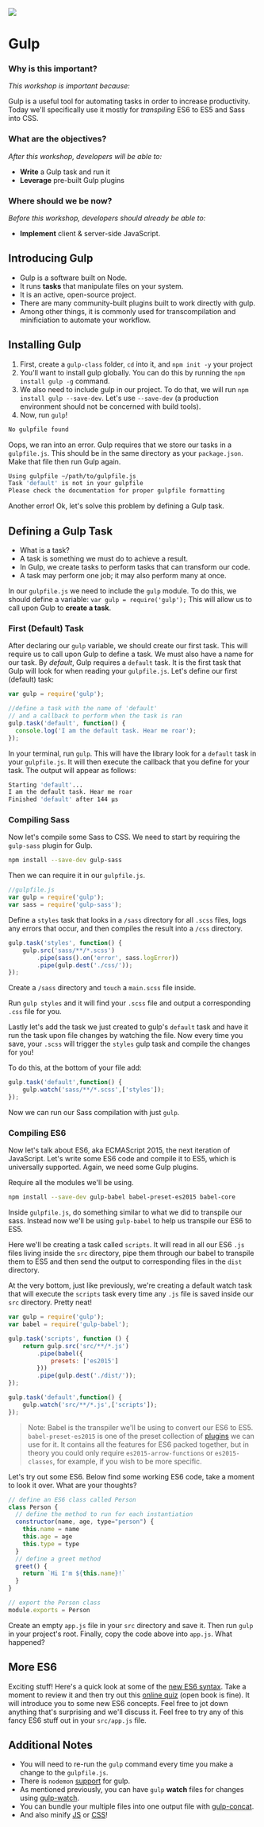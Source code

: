 <!--
Creator: Zeb Girouard
Market: DEN
-->

![](https://ga-dash.s3.amazonaws.com/production/assets/logo-9f88ae6c9c3871690e33280fcf557f33.png)

<!--11:20 actually-->

<!--10:32 WDI4 -->
<!--11:06 WDI3 -->
<!--WDI5 9:41 -->
<!-- 11:10 5 minutes -->

<!--Hook: So we just talked about Sass and how it can make our lives easier.  We also know that ES6 can make our JS applications more modern.  We also know about minification which can speed up our web applications.  But every time we try to convert Sass to CSS, ES6 to ES5, or big JS files to minified JS files, we have to copy our code into a converter somewhere.  How annoying!  With Gulp, we can get that done automatically, every time we change one of our files. -->

# Gulp

### Why is this important?
<!-- framing the "why" in big-picture/real world examples -->
*This workshop is important because:*

Gulp is a useful tool for automating tasks in order to increase productivity. Today we'll specifically use it mostly for *transpiling* ES6 to ES5 and Sass into CSS.

### What are the objectives?
<!-- specific/measurable goal for students to achieve -->
*After this workshop, developers will be able to:*

<!--Get student to read aloud -->

* **Write** a Gulp task and run it
* **Leverage** pre-built Gulp plugins

### Where should we be now?
<!-- call out the skills that are prerequisites -->
*Before this workshop, developers should already be able to:*

* **Implement** client & server-side JavaScript.

<!--WDI3 11:08 -->
<!--10:34 WDI4 -->
<!--11:15 5 minutes -->

## Introducing Gulp

<!--Get student to read aloud -->

* Gulp is a software built on Node.
* It runs **tasks** that manipulate files on your system.
* It is an active, open-source project.
* There are many community-built plugins built to work directly with gulp.
* Among other things, it is commonly used for transcompilation and minificiation to automate your workflow.

<!--11:11 after demoing and turning over to devs -->
<!--11:20 10 minutes -->

## Installing Gulp

1. First, create a `gulp-class` folder, `cd` into it, and `npm init -y` your project
1. You'll want to install gulp globally. You can do this by running the `npm install gulp -g` command.
1. We also need to include gulp in our project. To do that, we will run `npm install gulp --save-dev`. Let's use `--save-dev` (a production environment should not be concerned with build tools).
1. Now, run `gulp`!

```bash
No gulpfile found
```

<!--WDI5 9:48  -->

Oops, we ran into an error. Gulp requires that we store our tasks in a `gulpfile.js`. This should be in the same directory as your `package.json`. Make that file then run Gulp again.

```bash
Using gulpfile ~/path/to/gulpfile.js
Task 'default' is not in your gulpfile
Please check the documentation for proper gulpfile formatting
```

Another error! Ok, let's solve this problem by defining a Gulp task.

<!--11:30 5 minutes -->

## Defining a Gulp Task

* What is a task?
* A task is something we must do to achieve a result.
* In Gulp, we create tasks to perform tasks that can transform our code.
* A task may perform one job; it may also perform many at once.

In our `gulpfile.js` we need to include the `gulp` module. To do this, we should define a variable: `var gulp = require('gulp');` This will allow us to call upon Gulp to **create a task**.

<!--11:35-->

<!--WDI3 11:20 when turning over to devs -->
<!--11:35 10 minutes -->

### First (Default) Task

After declaring our `gulp` variable, we should create our first task. This will require us to call upon Gulp to define a task. We must also have a name for our task. By *default*, Gulp requires a `default` task. It is the first task that Gulp will look for when reading your `gulpfile.js`. Let's define our first (default) task:

```javascript
var gulp = require('gulp');

//define a task with the name of 'default'
// and a callback to perform when the task is ran
gulp.task('default', function() {
  console.log('I am the default task. Hear me roar');
});
```

In your terminal, run `gulp`. This will have the library look for a `default` task in your `gulpfile.js`. It will then execute the callback that you define for your task. The output will appear as follows:

```bash
Starting 'default'...
I am the default task. Hear me roar
Finished 'default' after 144 μs
```

<!--WDI5 9:54  -->
<!--WDI4 10:43 turning over to devs -->
<!--11:38 -->

<!--11:24  WDI3 -->
<!--11:45 15 minutes -->

### Compiling Sass

Now let's compile some Sass to CSS.  We need to start by requiring the `gulp-sass` plugin for Gulp.

```bash
npm install --save-dev gulp-sass
```

Then we can require it in our `gulpfile.js`.

```js
//gulpfile.js
var gulp = require('gulp');
var sass = require('gulp-sass');
```

Define a `styles` task that looks in a `/sass` directory for all `.scss` files, logs any errors that occur, and then compiles the result into a `/css` directory.

```js
gulp.task('styles', function() {
    gulp.src('sass/**/*.scss')
        .pipe(sass().on('error', sass.logError))
        .pipe(gulp.dest('./css/'));
});
```
Create a `/sass` directory and `touch` a `main.scss` file inside.

Run `gulp styles` and it will find your `.scss` file and output a corresponding `.css` file for you.

Lastly let's add the task we just created to gulp's `default` task and have it run the task upon file changes by watching the file. Now every time you save, your `.scss` will trigger the `styles` gulp task and compile the changes for you!

<!--WDI5 10:08  -->
<!--11:32 when turning over to devs -->
<!--11:00 WDI4 coming back -->

To do this, at the bottom of your file add:

```js
gulp.task('default',function() {
    gulp.watch('sass/**/*.scss',['styles']);
});
```

Now we can run our Sass compilation with just `gulp`.

<!--WDI5 10:15  -->
<!--WDI4 11:03 turning over to devs -->
<!--WDI4 11:07 coming back -->
<!--12:00 15 minutes -->

### Compiling ES6

Now let's talk about ES6, aka ECMAScript 2015, the next iteration of JavaScript. Let's write some ES6 code and compile it to ES5, which is universally supported.  Again, we need some Gulp plugins.

Require all the modules we'll be using.

<!--12:15-->

```bash
npm install --save-dev gulp-babel babel-preset-es2015 babel-core
```

Inside `gulpfile.js`, do something similar to what we did to transpile our sass. Instead now we'll be using `gulp-babel` to help us transpile our ES6 to ES5.

Here we'll be creating a task called `scripts`. It will read in all our ES6 `.js` files living inside the `src` directory, pipe them through our babel to transpile them to ES5 and then send the output to corresponding files in the `dist` directory.

At the very bottom, just like previously, we're creating a default watch task that will execute the `scripts` task every time any `.js` file is saved inside our `src` directory. Pretty neat!

```js
var gulp = require('gulp');
var babel = require('gulp-babel');

gulp.task('scripts', function () {
	return gulp.src('src/**/*.js')
		.pipe(babel({
			presets: ['es2015']
		}))
		.pipe(gulp.dest('./dist/'));
});

gulp.task('default',function() {
    gulp.watch('src/**/*.js',['scripts']);
});
```

<!--12:02 when turning over to devs WDI3 -->

>Note: Babel is the transpiler we'll be using to convert our ES6 to ES5. `babel-preset-es2015` is one of the preset collection of [plugins](https://babeljs.io/docs/plugins/) we can use for it. It contains all the features for ES6 packed together, but in theory you could only require `es2015-arrow-functions` or `es2015-classes`, for example, if you wish to be more specific.

Let's try out some ES6. Below find some working ES6 code, take a moment to look it over. What are your thoughts?

<!--12:08 WDI3 -->

```js
// define an ES6 class called Person
class Person {
  // define the method to run for each instantiation
  constructor(name, age, type="person") {
    this.name = name
    this.age = age
    this.type = type
  }
  // define a greet method
  greet() {
    return `Hi I'm ${this.name}!`
  }
}

// export the Person class
module.exports = Person
```

<!--11:16 turning over to devs WDI4-->
<!--11:21 WDI4 coming back -->
<!--WDI5 10:31 -->

Create an empty `app.js` file in your `src` directory and save it. Then run `gulp` in your project's root. Finally, copy the code above into `app.js`. What happened?

<!-- Go into dist/app.js and create a `new` Person for me.  console.log(zeb.greet()) and run app.js with node -->

<!--12:15 10 minutes -->

<!--Based on timing, this should probably move to the following day -->
<!--12:31 actually WDI2-->

<!--At 12:14 in WDI3 ran through "Additional Notes" then let them work through ES6 quiz for rest of class -->

## More ES6

Exciting stuff! Here's a quick look at some of the [new ES6 syntax](https://github.com/lukehoban/es6features). Take a moment to review it and then try out this [online quiz](http://tutorialzine.com/2015/11/think-you-know-es6-prove-it/) (open book is fine). It will introduce you to some new ES6 concepts. Feel free to jot down anything that's surprising and we'll discuss it. Feel free to try any of this fancy ES6 stuff out in your `src/app.js` file.

<!--12:25 5 minutes -->
<!--WDI5 10:58  after quiz -->

## Additional Notes

* You will need to re-run the `gulp` command every time you make a change to the `gulpfile.js`.
* There is `nodemon` [support](https://github.com/JacksonGariety/gulp-nodemon) for gulp.
* As mentioned previously, you can have `gulp` **watch** files for changes using [gulp-watch](https://www.npmjs.com/package/gulp-watch).
* You can bundle your multiple files into one output file with [gulp-concat](https://github.com/contra/gulp-concat).
* And also minify [JS](https://github.com/terinjokes/gulp-uglify) or [CSS](https://github.com/scniro/gulp-clean-css)!
